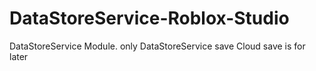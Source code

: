 # DataStoreService-Roblox-Studio
DataStoreService Module. only DataStoreService save Cloud save is for later
